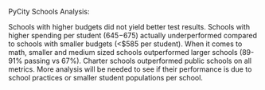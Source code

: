 PyCity Schools Analysis:

Schools with higher budgets did not yield better test results. Schools with higher spending per student ($645-$675) actually underperformed compared to schools with smaller budgets (<$585 per student).
When it comes to math, smaller and medium sized schools outperformed larger schools (89-91% passing vs 67%).
Charter schools outperformed public schools on all metrics. More analysis will be needed to see if their performance is due to school practices or smaller student populations per school.
